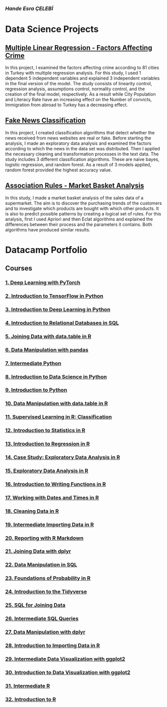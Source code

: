 ### *Hande Esra ÇELEBİ*

# Data Science Projects


## [Multiple Linear Regression - Factors Affecting Crime](https://handecelebi.github.io/mlr/regression.html)

In this project, I examined the factors affecting crime according to 81 cities in Turkey with multiple regression analysis. 
For this study, I used 1 dependent 5 independent variables and explained 3 independent variables in the final version of the model. 
The study consists of linearity control, regression analysis, assumptions control, normality control, and the creation of the final model, respectively. 
As a result while City Population and Literacy Rate have an increasing effect on the Number of convicts, Immigration from abroad to Turkey has a decreasing effect.

## [Fake News Classification](https://handecelebi.github.io/fake-news/fake_real.html)

In this project, I created classification algorithms that detect whether the news received from news websites are real or fake. 
Before starting the analysis, I made an exploratory data analysis and examined the factors according to which the news in the data set was distributed. 
Then I applied the necessary cleaning and transformation processes in the text data. The study includes 3 different classification algorithms. 
These are naive bayes, logistic regression, and random forest. As a result of 3 models applied, random forest provided the highest accuracy value.

## [Association Rules - Market Basket Analysis](https://handecelebi.github.io/market-basket/market-basket.html)

In this study, I made a market basket analysis of the sales data of a supermarket. 
The aim is to discover the purchasing trends of the customers and to investigate which products are bought with which other products. 
It is also to predict possible patterns by creating a logical set of rules.
For this analysis, first I used Apriori and then Eclat algorithms and explained the differences between their process and the parameters it contains. 
Both algorithms have produced similar results.


# Datacamp Portfolio

## Courses
### [1.	Deep Learning with PyTorch](https://www.datacamp.com/statement-of-accomplishment/course/67eab3568cc0c988d55deb393226b34768fa5ba3)
### [2.	Introduction to TensorFlow in Python](https://www.datacamp.com/statement-of-accomplishment/course/8d9d38cae41048648a3e14eff56eca9ebc069662)
### [3.	Introduction to Deep Learning in Python](https://www.datacamp.com/statement-of-accomplishment/course/3195f7d4b5ebf61a923ab18c8f76f6e7c29dce32)
### [4.	Introduction to Relational Databases in SQL](https://www.datacamp.com/statement-of-accomplishment/course/22477cf86cc9540b572f9910288ae5f1a01a54f2)
### [5.	Joining Data with data.table in R](https://www.datacamp.com/statement-of-accomplishment/course/65b663916ac5f68d352ed7f6e39352bf97b77bfe)
### [6.	Data Manipulation with pandas](https://www.datacamp.com/statement-of-accomplishment/course/bb82e289716a6b567ebb929d91a07ab1ced13994)
### [7.	Intermediate Python](https://www.datacamp.com/statement-of-accomplishment/course/7febef2c6cd1673fcbc133848e6572134a6442c4)
### [8.	Introduction to Data Science in Python](https://www.datacamp.com/statement-of-accomplishment/course/8509be23eecb6c3f990fee17edbca9d21ea4338a)
### [9.	Introduction to Python](https://www.datacamp.com/statement-of-accomplishment/course/04b9bf7ab00fae27794c9eab18de6fe3f7ef3bbb)
### [10.	Data Manipulation with data.table in R](https://www.datacamp.com/statement-of-accomplishment/course/288176572ea8d3f3ecb73759ab1ecbc731f3d4dd)
### [11.	Supervised Learning in R: Classification](https://www.datacamp.com/statement-of-accomplishment/course/25eb39784ee4da38154646c9cdbdcb7faf56865c)
### [12.	Introduction to Statistics in R](https://www.datacamp.com/statement-of-accomplishment/course/3e2fea588852312704a70791b2d859e58a5d8edd)
### [13.	Introduction to Regression in R](https://www.datacamp.com/statement-of-accomplishment/course/e95c33e39a57743c8786dfc97d76f068f47cedb8)
### [14.	Case Study: Exploratory Data Analysis in R](https://www.datacamp.com/statement-of-accomplishment/course/07f15a876dd1cb6e914b986803a937280fc69696)
### [15.	Exploratory Data Analysis in R](https://www.datacamp.com/statement-of-accomplishment/course/d5a0e03161b414b67a21a3ea55d03f9507ab1fa1)
### [16.	Introduction to Writing Functions in R](https://www.datacamp.com/statement-of-accomplishment/course/63a54465c8d051f41e2a159606d820546f6edc06)
### [17.	Working with Dates and Times in R](https://www.datacamp.com/statement-of-accomplishment/course/6853121f239c34793694abec0e5f23522833c04c)
### [18.	Cleaning Data in R](https://www.datacamp.com/statement-of-accomplishment/course/a58ace4da0db8f061bd66dbc7493c197c9bb2018)
### [19.	Intermediate Importing Data in R](https://www.datacamp.com/statement-of-accomplishment/course/0156f721c327712e3e3000dd0edf486d95d16571)
### [20.	Reporting with R Markdown](https://www.datacamp.com/statement-of-accomplishment/course/364f086dd5b0c77848a7778507be9db3d643188a)
### [21.	Joining Data with dplyr](https://www.datacamp.com/statement-of-accomplishment/course/796f3680b8e82daa3f8a9465f5ca7e98efb1205e)
### [22.	Data Manipulation in SQL](https://www.datacamp.com/statement-of-accomplishment/course/67e7be642e69e6cd3cb783a8a8b298e16a4d537a)
### [23.	Foundations of Probability in R](https://www.datacamp.com/statement-of-accomplishment/course/902813e3a4f892a5b2facbdfa33183664dbeba20)
### [24.	Introduction to the Tidyverse](https://www.datacamp.com/statement-of-accomplishment/course/0d8007768cfc54ed32bf9bd81bc3dbdae766c405)
### [25.	SQL for Joining Data](https://www.datacamp.com/statement-of-accomplishment/course/4e1c308746c689a644709e3a5a1d7b82c4afd3c5)
### [26.	Intermediate SQL Queries](https://www.datacamp.com/statement-of-accomplishment/course/c89a103320c496c54b9444142e20238c4371ff28)
### [27.	Data Manipulation with dplyr](https://www.datacamp.com/statement-of-accomplishment/course/3e120d8f1fe349fe88d45e7265e96d85e3e5448f)
### [28.	Introduction to Importing Data in R](https://www.datacamp.com/statement-of-accomplishment/course/0a0d4b699482f8e037df934f257278533dde9a5d)
### [29.	Intermediate Data Visualization with ggplot2](https://www.datacamp.com/statement-of-accomplishment/course/ab2dc46b23cf28512311a070d0e5cc1e0badf215)
### [30.	Introduction to Data Visualization with ggplot2](https://www.datacamp.com/statement-of-accomplishment/course/8ffab99fd0bfcb36aaa2c35c380c5ad1fa4dd018)
### [31.	Intermediate R](https://www.datacamp.com/statement-of-accomplishment/course/d2ace292ca5c509d864ab85adf5a75e602e08663)
### [32.	Introduction to R](https://www.datacamp.com/statement-of-accomplishment/course/d09406e39d37de404a6a47b4b0fe0a990a029bcc)


